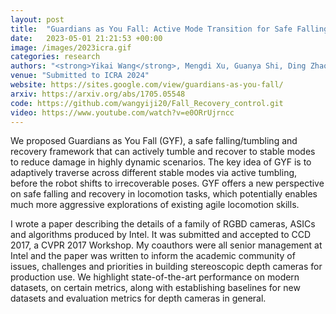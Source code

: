 ```yaml
---
layout: post
title:  "Guardians as You Fall: Active Mode Transition for Safe Falling "
date:   2023-05-01 21:21:53 +00:00
image: /images/2023icra.gif
categories: research
authors: "<strong>Yikai Wang</strong>, Mengdi Xu, Guanya Shi, Ding Zhao"
venue: "Submitted to ICRA 2024"
website: https://sites.google.com/view/guardians-as-you-fall/
arxiv: https://arxiv.org/abs/1705.05548
code: https://github.com/wangyiji20/Fall_Recovery_control.git
video: https://www.youtube.com/watch?v=e0ORrUjrncc
---
```

We proposed Guardians as You Fall (GYF), a safe falling/tumbling and recovery framework that can actively tumble and recover to stable modes to reduce damage in highly dynamic scenarios. The key idea of GYF is to adaptively traverse across different stable modes via active tumbling, before the robot shifts to irrecoverable poses. GYF offers a new perspective on safe falling and recovery in locomotion tasks, which potentially enables much more aggressive explorations of existing agile locomotion skills.

I wrote a paper describing the details of a family of RGBD cameras, ASICs and algorithms produced by Intel. It was submitted and accepted to CCD 2017, a CVPR 2017 Workshop. My coauthors were all senior management at Intel and the paper was written to inform the academic community of issues, challenges and priorities in building stereoscopic depth cameras for production use. We highlight state-of-the-art performance on modern datasets, on certain metrics, along with establishing baselines for new datasets and evaluation metrics for depth cameras in general. 

